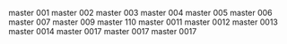 master 001
master 002
master 003
master 004
master 005
master 006
master 007
master 009
master 110
master 0011
master 0012
master 0013
master 0014
master 0017
master 0017
master 0017


